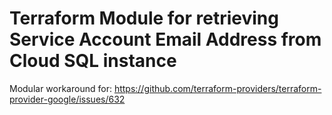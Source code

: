 # Terraform Module for retrieving Service Account Email Address from Cloud SQL instance

Modular workaround for: https://github.com/terraform-providers/terraform-provider-google/issues/632
